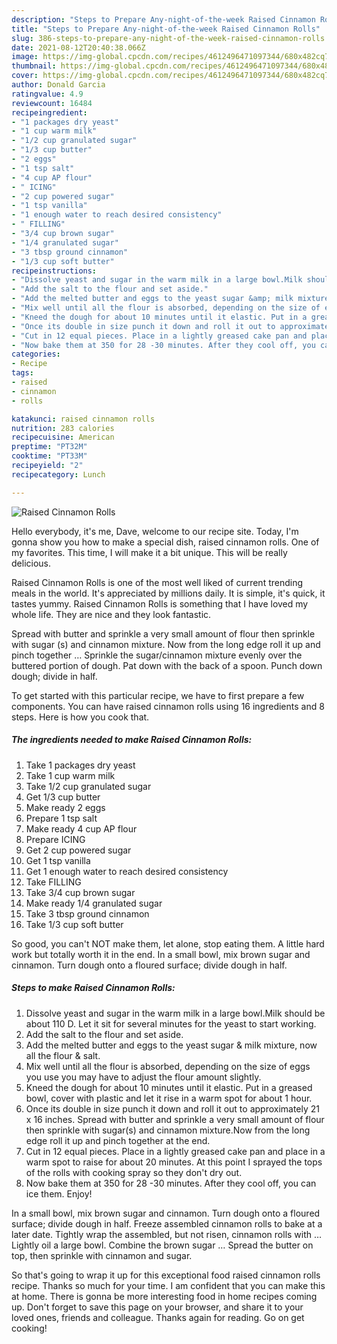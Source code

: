 ```yaml
---
description: "Steps to Prepare Any-night-of-the-week Raised Cinnamon Rolls"
title: "Steps to Prepare Any-night-of-the-week Raised Cinnamon Rolls"
slug: 386-steps-to-prepare-any-night-of-the-week-raised-cinnamon-rolls
date: 2021-08-12T20:40:38.066Z
image: https://img-global.cpcdn.com/recipes/4612496471097344/680x482cq70/raised-cinnamon-rolls-recipe-main-photo.jpg
thumbnail: https://img-global.cpcdn.com/recipes/4612496471097344/680x482cq70/raised-cinnamon-rolls-recipe-main-photo.jpg
cover: https://img-global.cpcdn.com/recipes/4612496471097344/680x482cq70/raised-cinnamon-rolls-recipe-main-photo.jpg
author: Donald Garcia
ratingvalue: 4.9
reviewcount: 16484
recipeingredient:
- "1 packages dry yeast"
- "1 cup warm milk"
- "1/2 cup granulated sugar"
- "1/3 cup butter"
- "2 eggs"
- "1 tsp salt"
- "4 cup AP flour"
- " ICING"
- "2 cup powered sugar"
- "1 tsp vanilla"
- "1 enough water to reach desired consistency"
- " FILLING"
- "3/4 cup brown sugar"
- "1/4 granulated sugar"
- "3 tbsp ground cinnamon"
- "1/3 cup soft butter"
recipeinstructions:
- "Dissolve yeast and sugar in the warm milk in a large bowl.Milk should be about 110 D. Let it sit for several minutes for the yeast to start working."
- "Add the salt to the flour and set aside."
- "Add the melted butter and eggs to the yeast sugar &amp; milk mixture, now all the flour &amp; salt."
- "Mix well until all the flour is absorbed, depending on the size of eggs you use you may have to adjust the flour amount slightly."
- "Kneed the dough for about 10 minutes until it elastic. Put in a greased bowl, cover with plastic and let it rise in a warm spot for about 1 hour."
- "Once its double in size punch it down and roll it out to approximately 21 x 16 inches. Spread with butter and sprinkle a very small amount of flour then sprinkle with sugar(s) and cinnamon mixture.Now from the long edge roll it up and pinch together at the end."
- "Cut in 12 equal pieces. Place in a lightly greased cake pan and place in a warm spot to raise for about 20 minutes. At this point I sprayed the tops of the rolls with cooking spray so they don&#39;t dry out."
- "Now bake them at 350 for 28 -30 minutes. After they cool off, you can ice them.  Enjoy!"
categories:
- Recipe
tags:
- raised
- cinnamon
- rolls

katakunci: raised cinnamon rolls 
nutrition: 283 calories
recipecuisine: American
preptime: "PT32M"
cooktime: "PT33M"
recipeyield: "2"
recipecategory: Lunch

---
```



![Raised Cinnamon Rolls](https://img-global.cpcdn.com/recipes/4612496471097344/680x482cq70/raised-cinnamon-rolls-recipe-main-photo.jpg)

Hello everybody, it's me, Dave, welcome to our recipe site. Today, I'm gonna show you how to make a special dish, raised cinnamon rolls. One of my favorites. This time, I will make it a bit unique. This will be really delicious.

Raised Cinnamon Rolls is one of the most well liked of current trending meals in the world. It's appreciated by millions daily. It is simple, it's quick, it tastes yummy. Raised Cinnamon Rolls is something that I have loved my whole life. They are nice and they look fantastic.

Spread with butter and sprinkle a very small amount of flour then sprinkle with sugar (s) and cinnamon mixture. Now from the long edge roll it up and pinch together … Sprinkle the sugar/cinnamon mixture evenly over the buttered portion of dough. Pat down with the back of a spoon. Punch down dough; divide in half.


To get started with this particular recipe, we have to first prepare a few components. You can have raised cinnamon rolls using 16 ingredients and 8 steps. Here is how you cook that.

<!--inarticleads1-->

##### The ingredients needed to make Raised Cinnamon Rolls:

1. Take 1 packages dry yeast
1. Take 1 cup warm milk
1. Take 1/2 cup granulated sugar
1. Get 1/3 cup butter
1. Make ready 2 eggs
1. Prepare 1 tsp salt
1. Make ready 4 cup AP flour
1. Prepare  ICING
1. Get 2 cup powered sugar
1. Get 1 tsp vanilla
1. Get 1 enough water to reach desired consistency
1. Take  FILLING
1. Take 3/4 cup brown sugar
1. Make ready 1/4 granulated sugar
1. Take 3 tbsp ground cinnamon
1. Take 1/3 cup soft butter


So good, you can&#39;t NOT make them, let alone, stop eating them. A little hard work but totally worth it in the end. In a small bowl, mix brown sugar and cinnamon. Turn dough onto a floured surface; divide dough in half. 

<!--inarticleads2-->

##### Steps to make Raised Cinnamon Rolls:

1. Dissolve yeast and sugar in the warm milk in a large bowl.Milk should be about 110 D. Let it sit for several minutes for the yeast to start working.
1. Add the salt to the flour and set aside.
1. Add the melted butter and eggs to the yeast sugar &amp; milk mixture, now all the flour &amp; salt.
1. Mix well until all the flour is absorbed, depending on the size of eggs you use you may have to adjust the flour amount slightly.
1. Kneed the dough for about 10 minutes until it elastic. Put in a greased bowl, cover with plastic and let it rise in a warm spot for about 1 hour.
1. Once its double in size punch it down and roll it out to approximately 21 x 16 inches. Spread with butter and sprinkle a very small amount of flour then sprinkle with sugar(s) and cinnamon mixture.Now from the long edge roll it up and pinch together at the end.
1. Cut in 12 equal pieces. Place in a lightly greased cake pan and place in a warm spot to raise for about 20 minutes. At this point I sprayed the tops of the rolls with cooking spray so they don&#39;t dry out.
1. Now bake them at 350 for 28 -30 minutes. After they cool off, you can ice them.  Enjoy!


In a small bowl, mix brown sugar and cinnamon. Turn dough onto a floured surface; divide dough in half. Freeze assembled cinnamon rolls to bake at a later date. Tightly wrap the assembled, but not risen, cinnamon rolls with … Lightly oil a large bowl. Combine the brown sugar … Spread the butter on top, then sprinkle with cinnamon and sugar. 

So that's going to wrap it up for this exceptional food raised cinnamon rolls recipe. Thanks so much for your time. I am confident that you can make this at home. There is gonna be more interesting food in home recipes coming up. Don't forget to save this page on your browser, and share it to your loved ones, friends and colleague. Thanks again for reading. Go on get cooking!
